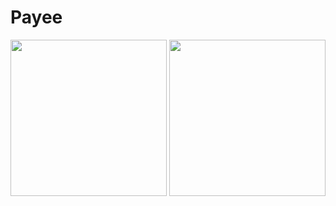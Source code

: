 # Payee  

<img src="https://github.com/occiandiaali/payee-no-framework/assets/40769994/7dcb2f45-a455-4fe1-9b2c-9cecbb0e8b70.jpg" width="250">
<img src="https://github.com/occiandiaali/payee-no-framework/assets/40769994/7566600f-c825-4ff5-a8d4-f186c5822096.jpg" width="250">
